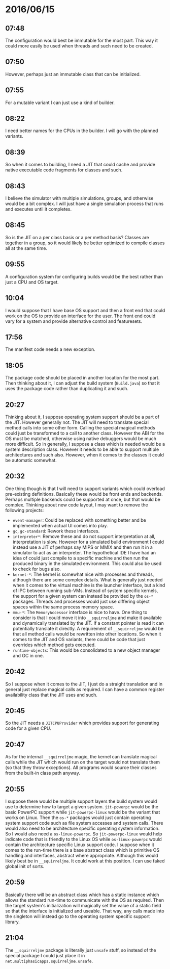 # 2016/06/15

## 07:48

The configuration would best be immutable for the most part. This way it could
more easily be used when threads and such need to be created.

## 07:50

However, perhaps just an immutable class that can be initialized.

## 07:55

For a mutable variant I can just use a kind of builder.

## 08:22

I need better names for the CPUs in the builder. I will go with the planned
variants.

## 08:39

So when it comes to building, I need a JIT that could cache and provide native
executable code fragments for classes and such.

## 08:43

I believe the simulator with multiple simulations, groups, and otherwise would
be a bit complex. I will just have a single simulation process that runs and
executes until it completes.

## 08:45

So is the JIT on a per class basis or a per method basis? Classes are together
in a group, so it would likely be better optimized to compile classes all at
the same time.

## 09:55

A configuration system for configuring builds would be the best rather than
just a CPU and OS target.

## 10:04

I would suppose that I have base OS support and then a front end that could
work on the OS to provide an interface for the user. The front end could vary
for a system and provide alternative control and featuresets.

## 17:56

The manifest code needs a new exception.

## 18:05

The package code should be placed in another location for the most part. Then
thinking about it, I can adjust the build system (`Build.java`) so that it
uses the package code rather than duplicating it and such.

## 20:27

Thinking about it, I suppose operating system support should be a part of the
JIT. However generally not. The JIT will need to translate special method
calls into some other form. Calling the special magical methods could just be
transformed to a call to another class. However the ABI for the OS must be
matched, otherwise using native debuggers would be much more difficult. So in
generally, I suppose a class which is needed would be a system description
class. However it needs to be able to support multiple architectures and such
also. However, when it comes to the classes it could be automatic somewhat.

## 20:32

One thing though is that I will need to support variants which could overload
pre-existing definitions. Basically these would be front ends and backends.
Perhaps multiple backends could be supported at once, but that would be
complex. Thinking about new code layout, I may want to remove the following
projects:

 * `event-manager`: Could be replaced with something better and be implemented
   when actual UI comes into play.
 * `gc`, `gc-standard`: Rework these interfaces.
 * `interpreter*`: Remove these and do not support interpretation at all,
   interpretation is slow. However for a simulated build environment I could
   instead use a JIT of perhaps say MIPS or MMIX and then run it in a simulator
   to act as an interpreter. The hypothetical IDE I have had an idea of could
   just compile to a specific machine and then run the produced binary in the
   simulated environment. This could also be used to check for bugs also.
 * `kernel-*`: The kernel is somewhat nice with processes and threads, although
   there are some complex details. What is generally just needed when it comes
   to the virtual machine is the launcher interface, but a kind of IPC between
   running sub-VMs. Instead of system specific kernels, the support for a given
   system can instead be provided by the `os-*` packages. Threads and
   processes would just use differing object spaces within the same process
   memory space.
 * `mmu-*`: The `MemoryAccessor` interface is nice to have. One thing to
   consider is that I could move it into `__squirreljme` and make it available
   and dynamically translated by the JIT. If a constant pointer is read it can
   potentially translate it directly. A requirement of `__squirreljme` would
   be that all method calls would be rewritten into other locations. So when
   it comes to the JIT and OS variants, there could be code that just overrides
   which method gets executed.
 * `runtime-objects`: This would be consolidated to a new object manager and GC
   in one.

## 20:42

So I suppose when it comes to the JIT, I just do a straight translation and in
general just replace magical calls as required. I can have a common register
availability class that the JIT uses and such.

## 20:45

So the JIT needs a `JITCPUProvider` which provides support for generating code
for a given CPU.

## 20:47

As for the internal `__squirreljme` magic, the kernel can translate magical
calls while the JIT which would run on the target would not translate them (so
that they throw exceptions). All programs would source their classes from the
built-in class path anyway.

## 20:55

I suppose there would be multiple support layers the build system would use to
determine how to target a given system. `jit-powerpc` would be the basic
PowerPC support while `jit-powerpc-linux` would be the variant that works on
Linux. Then the `os-*` packages would just contain operating system support
code such as file system accesses and system calls. There would also need to
be architecture specific operating system information. So I would also need a
`os-linux-powerpc`. So `jit-powerpc-linux` would help indicate code that is
friendly to the Linux OS while `os-linux-powerpc` would contain the
architecture specific Linux support code. I suppose when it comes to the
run-time there is a base abstract class which is primitive OS handling and
interfaces, abstract where appropriate. Although this would likely best be in
`__squirreljme`. It could work at this position. I can use faked global init
of sorts.

## 20:59

Basically there will be an abstract class which has a static instance which
allows the standard run-time to communicate with the OS as required. Then the
target system's initialization will magically set the value of a static field
so that the interface is initialized and useable. That way, any calls made into
the singleton will instead go to the operating system specific support library.

## 21:04

The `__squirreljme` package is literally just `unsafe` stuff, so instead of the
special package I could just place it in
`net.multiphasicapps.squirreljme.unsafe`.


